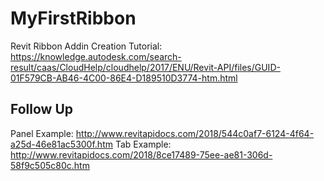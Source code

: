 # MyFirstRibbon

Revit Ribbon Addin Creation Tutorial:
https://knowledge.autodesk.com/search-result/caas/CloudHelp/cloudhelp/2017/ENU/Revit-API/files/GUID-01F579CB-AB46-4C00-86E4-D189510D3774-htm.html

## Follow Up
Panel Example: http://www.revitapidocs.com/2018/544c0af7-6124-4f64-a25d-46e81ac5300f.htm
Tab Example: http://www.revitapidocs.com/2018/8ce17489-75ee-ae81-306d-58f9c505c80c.htm
